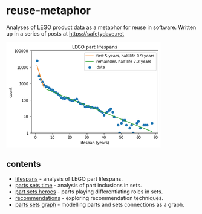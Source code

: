 # reuse-metaphor
Analyses of LEGO product data as a metaphor for reuse in software. Written up in a series of posts at https://safetydave.net

![part lifespans](decay.png)

## contents

* [lifespans](lego_lifespans.ipynb) - analysis of LEGO part lifespans.
* [parts sets time](lego_parts_sets_time.ipynb) - analysis of part inclusions in sets.
* [part sets heroes](lego_parts_sets_heroes.ipynb) - parts playing differentiating roles in sets.
* [recommendations](lego_recommendations.ipynb) - exploring recommendation techniques.
* [parts sets graph](lego_parts_sets_graph.ipynb) - modelling parts and sets connections as a graph.
